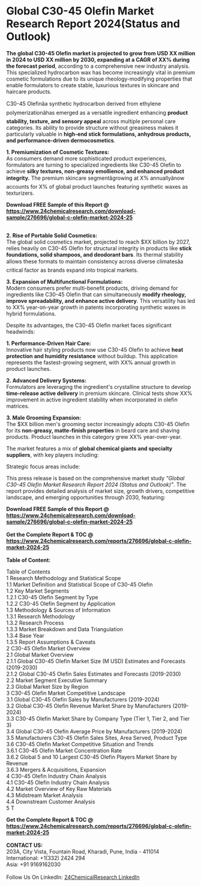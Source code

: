 <h1>Global C30-45 Olefin Market Research Report 2024(Status and Outlook)</h1><p><strong>The global C30-45 Olefin market is projected to grow from USD XX million in 2024 to USD XX million by 2030, expanding at a CAGR of XX% during the forecast period</strong>, according to a comprehensive new industry analysis. This specialized hydrocarbon wax has become increasingly vital in premium cosmetic formulations due to its unique rheology-modifying properties that enable formulators to create stable, luxurious textures in skincare and haircare products.</p><p>C30-45 Olefinâa synthetic hydrocarbon derived from ethylene polymerizationâhas emerged as a versatile ingredient enhancing <strong>product stability, texture, and sensory appeal</strong> across multiple personal care categories. Its ability to provide structure without greasiness makes it particularly valuable in <strong>high-end stick formulations, anhydrous products, and performance-driven dermocosmetics</strong>.</p><p><strong>1. Premiumization of Cosmetic Textures:</strong><br>
As consumers demand more sophisticated product experiences, formulators are turning to specialized ingredients like C30-45 Olefin to achieve <strong>silky textures, non-greasy emollience, and enhanced product integrity.</strong> The premium skincare segmentâgrowing at X% annuallyânow accounts for X% of global product launches featuring synthetic waxes as texturizers.</p><div><b>Download FREE Sample of this Report @ 
            <a href="https://www.24chemicalresearch.com/download-sample/276696/global-c-olefin-market-2024-25">
            https://www.24chemicalresearch.com/download-sample/276696/global-c-olefin-market-2024-25</a></b></div><br><p><strong>2. Rise of Portable Solid Cosmetics:</strong><br>
The global solid cosmetics market, projected to reach $XX billion by 2027, relies heavily on C30-45 Olefin for structural integrity in products like <strong>stick foundations, solid shampoos, and deodorant bars</strong>. Its thermal stability allows these formats to maintain consistency across diverse climatesâa critical factor as brands expand into tropical markets.</p><p><strong>3. Expansion of Multifunctional Formulations:</strong><br>
Modern consumers prefer multi-benefit products, driving demand for ingredients like C30-45 Olefin that can simultaneously <strong>modify rheology, improve spreadability, and enhance active delivery</strong>. This versatility has led to XX% year-on-year growth in patents incorporating synthetic waxes in hybrid formulations.</p><p>Despite its advantages, the C30-45 Olefin market faces significant headwinds:</p><p><strong>1. Performance-Driven Hair Care:</strong><br>
Innovative hair styling products now use C30-45 Olefin to achieve <strong>heat protection and humidity resistance</strong> without buildup. This application represents the fastest-growing segment, with XX% annual growth in product launches.</p><p><strong>2. Advanced Delivery Systems:</strong><br>
Formulators are leveraging the ingredient's crystalline structure to develop <strong>time-release active delivery</strong> in premium skincare. Clinical tests show XX% improvement in active ingredient stability when incorporated in olefin matrices.</p><p><strong>3. Male Grooming Expansion:</strong><br>
The $XX billion men's grooming sector increasingly adopts C30-45 Olefin for its <strong>non-greasy, matte-finish properties</strong> in beard care and shaving products. Product launches in this category grew XX% year-over-year.</p><p>The market features a mix of <strong>global chemical giants and specialty suppliers</strong>, with key players including:</p><p>Strategic focus areas include:</p><p>This press release is based on the comprehensive market study <em>"Global C30-45 Olefin Market Research Report 2024 (Status and Outlook)"</em>. The report provides detailed analysis of market size, growth drivers, competitive landscape, and emerging opportunities through 2030, featuring:</p><div><b>Download FREE Sample of this Report @ 
            <a href="https://www.24chemicalresearch.com/download-sample/276696/global-c-olefin-market-2024-25">
            https://www.24chemicalresearch.com/download-sample/276696/global-c-olefin-market-2024-25</a></b></div><br><div><b>Get the Complete Report & TOC @ 
            <a href="https://www.24chemicalresearch.com/reports/276696/global-c-olefin-market-2024-25">
            https://www.24chemicalresearch.com/reports/276696/global-c-olefin-market-2024-25</a></b></div><br>
            <b>Table of Content:</b><p>Table of Contents<br />
1 Research Methodology and Statistical Scope<br />
1.1 Market Definition and Statistical Scope of C30-45 Olefin<br />
1.2 Key Market Segments<br />
1.2.1 C30-45 Olefin Segment by Type<br />
1.2.2 C30-45 Olefin Segment by Application<br />
1.3 Methodology & Sources of Information<br />
1.3.1 Research Methodology<br />
1.3.2 Research Process<br />
1.3.3 Market Breakdown and Data Triangulation<br />
1.3.4 Base Year<br />
1.3.5 Report Assumptions & Caveats<br />
2 C30-45 Olefin Market Overview<br />
2.1 Global Market Overview<br />
2.1.1 Global C30-45 Olefin Market Size (M USD) Estimates and Forecasts (2019-2030)<br />
2.1.2 Global C30-45 Olefin Sales Estimates and Forecasts (2019-2030)<br />
2.2 Market Segment Executive Summary<br />
2.3 Global Market Size by Region<br />
3 C30-45 Olefin Market Competitive Landscape<br />
3.1 Global C30-45 Olefin Sales by Manufacturers (2019-2024)<br />
3.2 Global C30-45 Olefin Revenue Market Share by Manufacturers (2019-2024)<br />
3.3 C30-45 Olefin Market Share by Company Type (Tier 1, Tier 2, and Tier 3)<br />
3.4 Global C30-45 Olefin Average Price by Manufacturers (2019-2024)<br />
3.5 Manufacturers C30-45 Olefin Sales Sites, Area Served, Product Type<br />
3.6 C30-45 Olefin Market Competitive Situation and Trends<br />
3.6.1 C30-45 Olefin Market Concentration Rate<br />
3.6.2 Global 5 and 10 Largest C30-45 Olefin Players Market Share by Revenue<br />
3.6.3 Mergers & Acquisitions, Expansion<br />
4 C30-45 Olefin Industry Chain Analysis<br />
4.1 C30-45 Olefin Industry Chain Analysis<br />
4.2 Market Overview of Key Raw Materials<br />
4.3 Midstream Market Analysis<br />
4.4 Downstream Customer Analysis<br />
5 T</p><div><b>Get the Complete Report & TOC @ 
            <a href="https://www.24chemicalresearch.com/reports/276696/global-c-olefin-market-2024-25">
            https://www.24chemicalresearch.com/reports/276696/global-c-olefin-market-2024-25</a></b></div><br><b>CONTACT US:</b><br>
            203A, City Vista, Fountain Road, Kharadi, Pune, India - 411014<br>
            International: +1(332) 2424 294<br>
            Asia: +91 9169162030 <br><br>
            Follow Us On LinkedIn: <a href="https://www.linkedin.com/company/24chemicalresearch/">24ChemicalResearch LinkedIn</a>